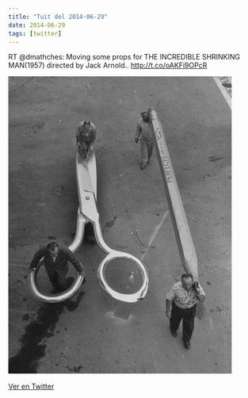 ```yaml
---
title: "Tuit del 2014-06-29"
date: 2014-06-29
tags: [twitter]
---
```


RT @dmathches: Moving some props for THE INCREDIBLE SHRINKING MAN(1957) directed by Jack Arnold.. http://t.co/oAKFi9OPcR

![Imagen](/assets/images/483278639501701120-BrTvF4TCUAArSSm.jpg)

[Ver en Twitter](https://twitter.com/i/web/status/483278639501701120)
